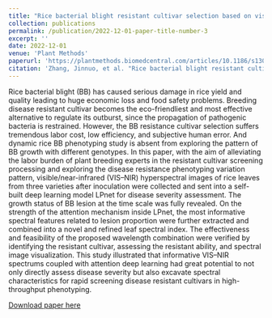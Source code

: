 ```yaml
---
title: "Rice bacterial blight resistant cultivar selection based on visible/near-infrared spectrum and deep learning"
collection: publications
permalink: /publication/2022-12-01-paper-title-number-3
excerpt: ''
date: 2022-12-01
venue: 'Plant Methods'
paperurl: 'https://plantmethods.biomedcentral.com/articles/10.1186/s13007-022-00882-2'
citation: 'Zhang, Jinnuo, et al. "Rice bacterial blight resistant cultivar selection based on visible/near-infrared spectrum and deep learning." Plant Methods 18.1 (2022): 1-16.'
---
```

Rice bacterial blight (BB) has caused serious damage in rice yield and quality leading to huge economic loss and food safety problems. Breeding disease resistant cultivar becomes the eco-friendliest and most effective alternative to regulate its outburst, since the propagation of pathogenic bacteria is restrained. However, the BB resistance cultivar selection suffers tremendous labor cost, low efficiency, and subjective human error. And dynamic rice BB phenotyping study is absent from exploring the pattern of BB growth with different genotypes. In this paper, with the aim of alleviating the labor burden of plant breeding experts in the resistant cultivar screening processing and exploring the disease resistance phenotyping variation pattern, visible/near-infrared (VIS–NIR) hyperspectral images of rice leaves from three varieties after inoculation were collected and sent into a self-built deep learning model LPnet for disease severity assessment. The growth status of BB lesion at the time scale was fully revealed. On the strength of the attention mechanism inside LPnet, the most informative spectral features related to lesion proportion were further extracted and combined into a novel and refined leaf spectral index. The effectiveness and feasibility of the proposed wavelength combination were verified by identifying the resistant cultivar, assessing the resistant ability, and spectral image visualization. This study illustrated that informative VIS–NIR spectrums coupled with attention deep learning had great potential to not only directly assess disease severity but also excavate spectral characteristics for rapid screening disease resistant cultivars in high-throughput phenotyping.

[Download paper here](https://plantmethods.biomedcentral.com/counter/pdf/10.1186/s13007-022-00882-2.pdf)